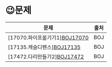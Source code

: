 # 	&#128521;문제


| 문제                                                         | 출처 |
| ------------------------------------------------------------ | ---- |
| [17070.파이프옮기기1][BOJ17070](https://www.acmicpc.net/problem/17070) | BOJ  |
| [17135.캐슬디펜스][BOJ17135](https://www.acmicpc.net/problem/17135) | BOJ  |
| [17472.다리만들기2][BOJ17472](https://www.acmicpc.net/problem/17472) | BOJ  |



